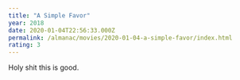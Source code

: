 ```yaml
---
title: "A Simple Favor"
year: 2018
date: 2020-01-04T22:56:33.000Z
permalink: /almanac/movies/2020-01-04-a-simple-favor/index.html
rating: 3
---
```


Holy shit this is good.